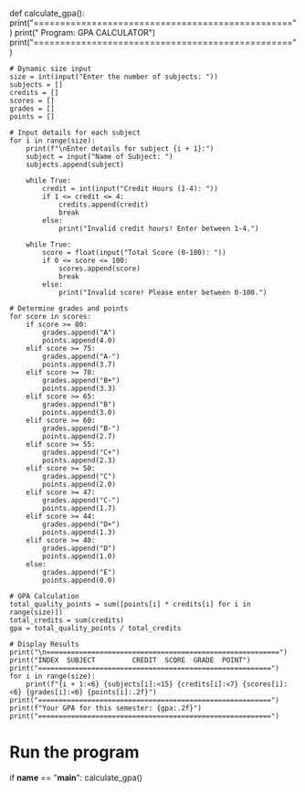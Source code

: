 def calculate_gpa():
    print("=================================================")
    print(" Program: GPA CALCULATOR")
    print("=================================================")

    # Dynamic size input
    size = int(input("Enter the number of subjects: "))
    subjects = []
    credits = []
    scores = []
    grades = []
    points = []

    # Input details for each subject
    for i in range(size):
        print(f"\nEnter details for subject {i + 1}:")
        subject = input("Name of Subject: ")
        subjects.append(subject)

        while True:
            credit = int(input("Credit Hours (1-4): "))
            if 1 <= credit <= 4:
                credits.append(credit)
                break
            else:
                print("Invalid credit hours! Enter between 1-4.")

        while True:
            score = float(input("Total Score (0-100): "))
            if 0 <= score <= 100:
                scores.append(score)
                break
            else:
                print("Invalid score! Please enter between 0-100.")

    # Determine grades and points
    for score in scores:
        if score >= 80:
            grades.append("A")
            points.append(4.0)
        elif score >= 75:
            grades.append("A-")
            points.append(3.7)
        elif score >= 70:
            grades.append("B+")
            points.append(3.3)
        elif score >= 65:
            grades.append("B")
            points.append(3.0)
        elif score >= 60:
            grades.append("B-")
            points.append(2.7)
        elif score >= 55:
            grades.append("C+")
            points.append(2.3)
        elif score >= 50:
            grades.append("C")
            points.append(2.0)
        elif score >= 47:
            grades.append("C-")
            points.append(1.7)
        elif score >= 44:
            grades.append("D+")
            points.append(1.3)
        elif score >= 40:
            grades.append("D")
            points.append(1.0)
        else:
            grades.append("E")
            points.append(0.0)

    # GPA Calculation
    total_quality_points = sum([points[i] * credits[i] for i in range(size)])
    total_credits = sum(credits)
    gpa = total_quality_points / total_credits

    # Display Results
    print("\n=========================================================")
    print("INDEX  SUBJECT         CREDIT  SCORE  GRADE  POINT")
    print("=========================================================")
    for i in range(size):
        print(f"{i + 1:<6} {subjects[i]:<15} {credits[i]:<7} {scores[i]:<6} {grades[i]:<6} {points[i]:.2f}")
    print("=========================================================")
    print(f"Your GPA for this semester: {gpa:.2f}")
    print("=========================================================")


# Run the program
if __name__ == "__main__":
    calculate_gpa()
